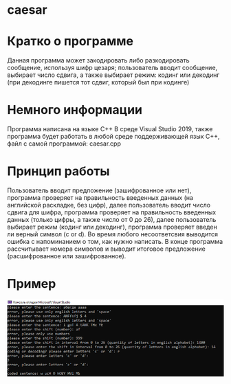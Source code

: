 # caesar
# Кратко о программе
Данная программа может закодировать либо разкодировать сообщение, используя шифр цезаря; пользователь вводит сообщение, выбирает число сдвига, а также выбирает режим: кодинг или декодинг (при декодинге пишется тот сдвиг, который был при кодинге) 
# Немного информации
Программа написана на языке C++ В среде Visual Studio 2019, также программа будет работать в любой среде поддерживающей язык C++, файл с самой программой: caesar.cpp
# Принцип работы
Пользователь вводит предложение (зашифрованное или нет), программа проверяет на правильность введенных данных (на английской раскладке, без цифр), далее пользователь вводит число сдвига для шифра, программа проверяет на правильность введенных данных (только цифры, а также число от 0 до 26), далее пользователь выбирает режим (кодинг или декодинг), программа проверяет введен ли верный символ (c or d). Во время любого несоответсвия выводится ошибка с напоминанием о том, как нужно написать. В конце программа рассчитывает номера символов и выводит итоговое предложение (расшифрованное или зашифрованное).
# Пример
![Image alt](https://github.com/lilchillbigflex/caesar/blob/main/example01.png)
